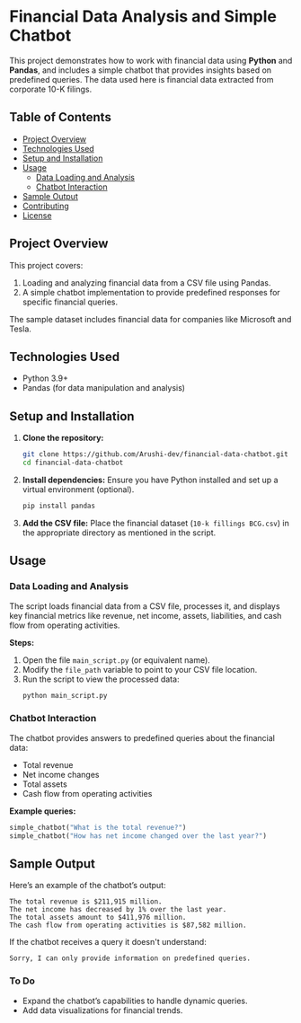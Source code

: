 

# Financial Data Analysis and Simple Chatbot  

This project demonstrates how to work with financial data using **Python** and **Pandas**, and includes a simple chatbot that provides insights based on predefined queries. The data used here is financial data extracted from corporate 10-K filings.

## Table of Contents
- [Project Overview](#project-overview)
- [Technologies Used](#technologies-used)
- [Setup and Installation](#setup-and-installation)
- [Usage](#usage)
  - [Data Loading and Analysis](#data-loading-and-analysis)
  - [Chatbot Interaction](#chatbot-interaction)
- [Sample Output](#sample-output)
- [Contributing](#contributing)
- [License](#license)

## Project Overview
This project covers:
1. Loading and analyzing financial data from a CSV file using Pandas.
2. A simple chatbot implementation to provide predefined responses for specific financial queries.

The sample dataset includes financial data for companies like Microsoft and Tesla.

## Technologies Used
- Python 3.9+
- Pandas (for data manipulation and analysis)

## Setup and Installation
1. **Clone the repository:**
   ```bash
   git clone https://github.com/Arushi-dev/financial-data-chatbot.git
   cd financial-data-chatbot
   ```
2. **Install dependencies:**
   Ensure you have Python installed and set up a virtual environment (optional).
   ```bash
   pip install pandas
   ```

3. **Add the CSV file:**
   Place the financial dataset (`10-k fillings BCG.csv`) in the appropriate directory as mentioned in the script.

## Usage

### Data Loading and Analysis
The script loads financial data from a CSV file, processes it, and displays key financial metrics like revenue, net income, assets, liabilities, and cash flow from operating activities.

**Steps:**
1. Open the file `main_script.py` (or equivalent name).
2. Modify the `file_path` variable to point to your CSV file location.
3. Run the script to view the processed data:
   ```bash
   python main_script.py
   ```

### Chatbot Interaction
The chatbot provides answers to predefined queries about the financial data:
- Total revenue
- Net income changes
- Total assets
- Cash flow from operating activities

**Example queries:**
```python
simple_chatbot("What is the total revenue?")
simple_chatbot("How has net income changed over the last year?")
```

## Sample Output
Here’s an example of the chatbot’s output:
```
The total revenue is $211,915 million.
The net income has decreased by 1% over the last year.
The total assets amount to $411,976 million.
The cash flow from operating activities is $87,582 million.
```
If the chatbot receives a query it doesn't understand:
```
Sorry, I can only provide information on predefined queries.
```

### To Do
- Expand the chatbot’s capabilities to handle dynamic queries.
- Add data visualizations for financial trends.
